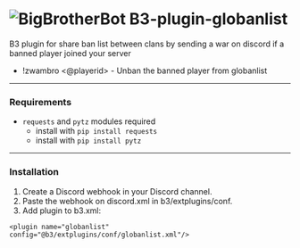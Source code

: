 # ![BigBrotherBot](http://i.imgur.com/7sljo4G.png) B3-plugin-globanlist
 B3 plugin for share ban list between clans by sending a war on discord if a banned player joined your server

- !zwambro &lt;@playerid&gt; - Unban the banned player from globanlist

---------
### Requirements
- `requests` and `pytz` modules required
  - install with `pip install requests`
  - install with `pip install pytz`
---------
### Installation

1. Create a Discord webhook in your Discord channel.
2. Paste the webhook on discord.xml in b3/extplugins/conf.
3. Add plugin to b3.xml: 

`
<plugin name="globanlist" config="@b3/extplugins/conf/globanlist.xml"/>
`


